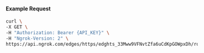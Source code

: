 <!-- Code generated for API Clients. DO NOT EDIT. -->

#### Example Request

```bash
curl \
-X GET \
-H "Authorization: Bearer {API_KEY}" \
-H "Ngrok-Version: 2" \
https://api.ngrok.com/edges/https/edghts_33Mww9VFNvtZfa6uCdKpGOWpxDh/routes/edghtsrt_33Mww8NkYGLXqrCC36wPS7UsXFa/oauth
```
